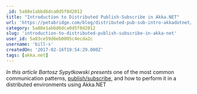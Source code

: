 ```yaml
---
_id: 5a88e1abbd6dca0d5f0d2012
title: "Introduction to Distributed Publish-Subscribe in Akka.NET"
url: 'https://petabridge.com/blog/distributed-pub-sub-intro-akkadotnet/'
category: 5a88e1abbd6dca0d5f0d2012
slug: 'introduction-to-distributed-publish-subscribe-in-akka-net'
user_id: 5a83ce59d6eb0005c4ecda2c
username: 'bill-s'
createdOn: '2017-02-16T19:54:29.000Z'
tags: [akka.net]
---
```


<em>In this article Bartosz Sypytkowski presents </em>one of the most common communication patterns, <a href="https://petabridge.com/blog/top-akkadotnet-design-patterns/#messaging-pattern-pub-sub">publish/subscribe</a>, and how to perform it in a distributed environments using Akka.NET
